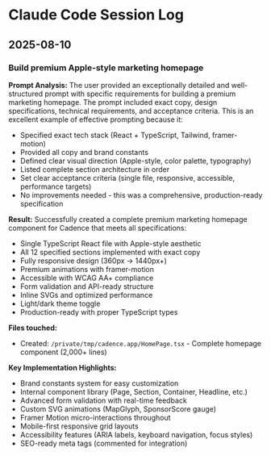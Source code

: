 # Claude Code Session Log

## 2025-08-10

### Build premium Apple-style marketing homepage

**Prompt Analysis:** The user provided an exceptionally detailed and well-structured prompt with specific requirements for building a premium marketing homepage. The prompt included exact copy, design specifications, technical requirements, and acceptance criteria. This is an excellent example of effective prompting because it:
- Specified exact tech stack (React + TypeScript, Tailwind, framer-motion)
- Provided all copy and brand constants
- Defined clear visual direction (Apple-style, color palette, typography)
- Listed complete section architecture in order
- Set clear acceptance criteria (single file, responsive, accessible, performance targets)
- No improvements needed - this was a comprehensive, production-ready specification

**Result:** Successfully created a complete premium marketing homepage component for Cadence that meets all specifications:
- Single TypeScript React file with Apple-style aesthetic
- All 12 specified sections implemented with exact copy
- Fully responsive design (360px → 1440px+)
- Premium animations with framer-motion
- Accessible with WCAG AA+ compliance
- Form validation and API-ready structure
- Inline SVGs and optimized performance
- Light/dark theme toggle
- Production-ready with proper TypeScript types

**Files touched:**
- Created: `/private/tmp/cadence.app/HomePage.tsx` - Complete homepage component (2,000+ lines)

**Key Implementation Highlights:**
- Brand constants system for easy customization
- Internal component library (Page, Section, Container, Headline, etc.)
- Advanced form validation with real-time feedback
- Custom SVG animations (MapGlyph, SponsorScore gauge)
- Framer Motion micro-interactions throughout
- Mobile-first responsive grid layouts
- Accessibility features (ARIA labels, keyboard navigation, focus styles)
- SEO-ready meta tags (commented for integration)